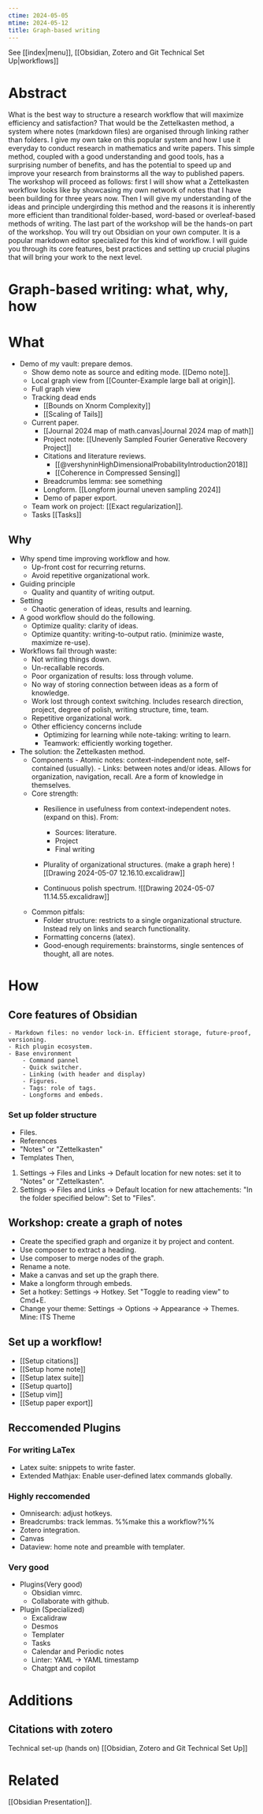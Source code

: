 ```yaml
---
ctime: 2024-05-05
mtime: 2024-05-12
title: Graph-based writing
---
```

See [[index|menu]], [[Obsidian, Zotero and Git Technical Set Up|workflows]]
# Abstract
What is the best way to structure a research workflow that will maximize
efficiency and satisfaction? That would be the Zettelkasten method, a system
where notes (markdown files) are organised through linking rather than folders.
I give my own take on this popular system and how I use it everyday to conduct
research in mathematics and write papers. This simple method, coupled with a
good understanding and good tools, has a surprising number of benefits, and has
the potential to speed up and improve your research from brainstorms all the
way to published papers. The workshop will proceed as follows: first I will
show what a Zettelkasten workflow looks like by showcasing my own network of
notes that I have been building for three years now. Then I will give my
understanding of the ideas and principle undergirding this method and the
reasons it is inherently more efficient than tranditional folder-based,
word-based or overleaf-based methods of writing. The last part of the workshop
will be the hands-on part of the workshop. You will try out Obsidian on your
own computer. It is a popular markdown editor specialized for this kind of
workflow. I will guide you through its core features, best practices and setting 
up crucial plugins that will bring your work to the next level.
# Graph-based writing: what, why, how
# What
- Demo of my vault: prepare demos.
	- Show demo note as source and editing mode. [[Demo note]].
	- Local graph view from [[Counter-Example large ball at origin]].
	- Full graph view
	- Tracking dead ends 
		- [[Bounds on Xnorm Complexity]]
		- [[Scaling of Tails]]
	- Current paper.
		- [[Journal 2024 map of math.canvas|Journal 2024 map of math]] 
		- Project note: [[Unevenly Sampled Fourier Generative Recovery Project]]
		- Citations and literature reviews.
			- [[@vershyninHighDimensionalProbabilityIntroduction2018]]
			- [[Coherence in Compressed Sensing]]	
		- Breadcrumbs lemma: see something
		- Longform. [[Longform journal uneven sampling 2024]]
		- Demo of paper export.
	- Team work on project: [[Exact regularization]].
	- Tasks [[Tasks]]
## Why
- Why spend time improving workflow and how.
	- Up-front cost for recurring returns.
	- Avoid repetitive organizational work.
- Guiding principle
	- Quality and quantity of writing output.
- Setting
	- Chaotic generation of ideas, results and learning.
- A good workflow should do the following.
	- Optimize quality: clarity of ideas.
	- Optimize quantity: writing-to-output ratio. (minimize waste, maximize re-use).
- Workflows fail through waste:
	- Not writing things down.
	- Un-recallable records.
	- Poor organization of results: loss through volume.
	- No way of storing connection between ideas as a form of knowledge.
	- Work lost through context switching. Includes research direction, project, degree of polish, writing structure, time, team.
	- Repetitive organizational work.
	- Other efficiency concerns include
		- Optimizing for learning while note-taking: writing to learn.
		- Teamwork: efficiently working together.
- The solution: the Zettelkasten method.
	- Components
			- Atomic notes: context-independent note, self-contained (usually).
			- Links: between notes and/or ideas. Allows for organization, navigation, recall. Are a form of knowledge in themselves.
	- Core strength:
		- Resilience in usefulness from context-independent notes. (expand on this). From:
			- Sources: literature.
			- Project
			- Final writing
		- Plurality of organizational structures. (make a graph here) ![[Drawing 2024-05-07 12.16.10.excalidraw]]
		
		- Continuous polish spectrum. ![[Drawing 2024-05-07 11.14.55.excalidraw]]
	- Common pitfals:
		- Folder structure: restricts to a single organizational structure. Instead rely on links and search functionality.
		- Formatting concerns (latex).
		- Good-enough requirements: brainstorms, single sentences of thought, all are notes.
# How
## Core features of Obsidian
	- Markdown files: no vendor lock-in. Efficient storage, future-proof, versioning.
	- Rich plugin ecosystem.
	- Base environment
		- Command pannel
		- Quick switcher.
		- Linking (with header and display)
		- Figures.
		- Tags: role of tags.
		- Longforms and embeds.
### Set up folder structure
- Files.
- References
- "Notes" or "Zettelkasten"
- Templates
Then,
1. Settings -> Files and Links -> Default location for new notes: set it to "Notes" or "Zettelkasten".
2. Settings -> Files and Links -> Default location for new attachements: "In the folder specified below": Set to "Files".
## Workshop: create a graph of notes
- Create the specified graph and organize it by project and content.
- Use composer to extract a heading.
- Use composer to merge nodes of the graph.
- Rename a note.
- Make a canvas and set up the graph there.
- Make a longform through embeds.
- Set a hotkey: Settings -> Hotkey. Set "Toggle to reading view" to Cmd+E.
- Change your theme: Settings -> Options -> Appearance -> Themes. Mine: ITS Theme
## Set up a workflow!
- [[Setup citations]]
- [[Setup home note]]
- [[Setup latex suite]]
- [[Setup quarto]]
- [[Setup vim]]
- [[Setup paper export]]

## Reccomended Plugins
### For writing LaTex
- Latex suite: snippets to write faster.
- Extended Mathjax: Enable user-defined latex commands globally.
### Highly reccomended
- Omnisearch: adjust hotkeys.
- Breadcrumbs: track lemmas. %%make this a workflow?%%
- Zotero integration.
- Canvas
- Dataview: home note and preamble with templater.
### Very good
- Plugins(Very good)
	- Obsidian vimrc.
	- Collaborate with github.
- Plugin (Specialized)
	- Excalidraw
	- Desmos
	- Templater
	- Tasks
	- Calendar and Periodic notes
	- Linter: YAML -> YAML timestamp
	- Chatgpt and copilot
# Additions
## Citations with zotero
Technical set-up (hands on) [[Obsidian, Zotero and Git Technical Set Up]]
# Related
[[Obsidian Presentation]].
